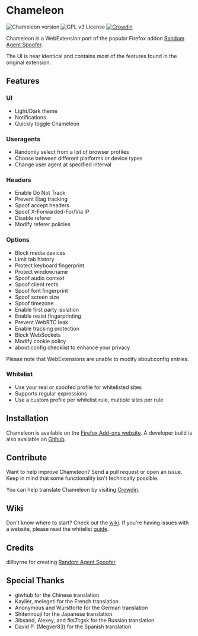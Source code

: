 # Chameleon

![Chameleon version](https://img.shields.io/badge/version-0.20.7-brightgreen.svg)
![GPL v3 License](https://img.shields.io/badge/license-GPL%20v3-blue.svg)
[![Crowdin](https://d322cqt584bo4o.cloudfront.net/chameleon/localized.svg)](https://crowdin.com/project/chameleon)

Chameleon is a WebExtension port of the popular Firefox addon [Random Agent Spoofer](https://github.com/dillbyrne/random-agent-spoofer).

The UI is near identical and contains most of the features found in the original extension.

## Features

### UI

- Light/Dark theme
- Notifications
- Quickly toggle Chameleon

### Useragents

- Randomly select from a list of browser profiles
- Choose between different platforms or device types
- Change user agent at specified interval

### Headers

- Enable Do Not Track
- Prevent Etag tracking
- Spoof accept headers
- Spoof X-Forwarded-For/Via IP
- Disable referer
- Modify referer policies

### Options

- Block media devices
- Limit tab history
- Protect keyboard fingerprint
- Protect window.name
- Spoof audio context
- Spoof client rects
- Spoof font fingerprint
- Spoof screen size
- Spoof timezone
- Enable first party isolation
- Enable resist fingerprinting
- Prevent WebRTC leak.
- Enable tracking protection
- Block WebSockets
- Modify cookie policy
- about:config checklist to enhance your privacy

Please note that WebExtensions are unable to modify about:config entries.

### Whitelist

- Use your real or spoofed profile for whitelisted sites
- Supports regular expressions
- Use a custom profile per whitelist rule, multiple sites per rule

## Installation

Chameleon is available on the [Firefox Add-ons website](https://addons.mozilla.org/firefox/addon/chameleon-ext). A developer build is also available on [Github](https://github.com/sereneblue/chameleon/releases).

## Contribute

Want to help improve Chameleon? Send a pull request or open an issue. Keep in mind that some functionality isn't technically possible.

You can help translate Chameleon by visiting [Crowdin](https://crowdin.com/project/chameleon).

## Wiki

Don't know where to start? Check out the [wiki](https://sereneblue.github.io/chameleon/wiki). If you're having issues with a website, please read the whitelist [guide](https://sereneblue.github.io/chameleon/wiki/whitelist).

## Credits

dillbyrne for creating [Random Agent Spoofer](https://github.com/dillbyrne/random-agent-spoofer)

## Special Thanks

- giwhub for the Chinese translation
- Kaylier, melegeti for the French translation
- Anonymous and Wursttorte for the German translation
- Shitennouji for the Japanese translation
- 3ibsand, Alexey, and fks7cgsk for the Russian translation
- David P. (Megver83) for the Spanish translation
